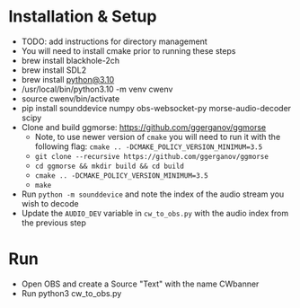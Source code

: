 # Installation & Setup
* TODO: add instructions for directory management
* You will need to install cmake prior to running these steps
* brew install blackhole-2ch
* brew install SDL2
* brew install python@3.10
* /usr/local/bin/python3.10 -m venv cwenv
* source cwenv/bin/activate
* pip install sounddevice numpy obs-websocket-py morse-audio-decoder scipy
* Clone and build ggmorse: https://github.com/ggerganov/ggmorse 
    * Note, to use newer version of `cmake` you will need to run it with the following flag: `cmake .. -DCMAKE_POLICY_VERSION_MINIMUM=3.5`
    * `git clone --recursive https://github.com/ggerganov/ggmorse`
    * `cd ggmorse && mkdir build && cd build`
    * `cmake .. -DCMAKE_POLICY_VERSION_MINIMUM=3.5`
    * `make`
* Run `python -m sounddevice` and note the index of the audio stream you wish to decode
* Update the `AUDIO_DEV` variable in `cw_to_obs.py` with the audio index from the previous step

# Run

* Open OBS and create a Source "Text" with the name CWbanner 
* Run python3 cw_to_obs.py
